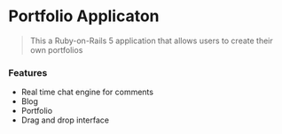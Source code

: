 # Portfolio Applicaton 

> This a Ruby-on-Rails 5 application that allows users to create their own portfolios

### Features

- Real time chat engine for comments
- Blog
- Portfolio 
- Drag and drop interface

